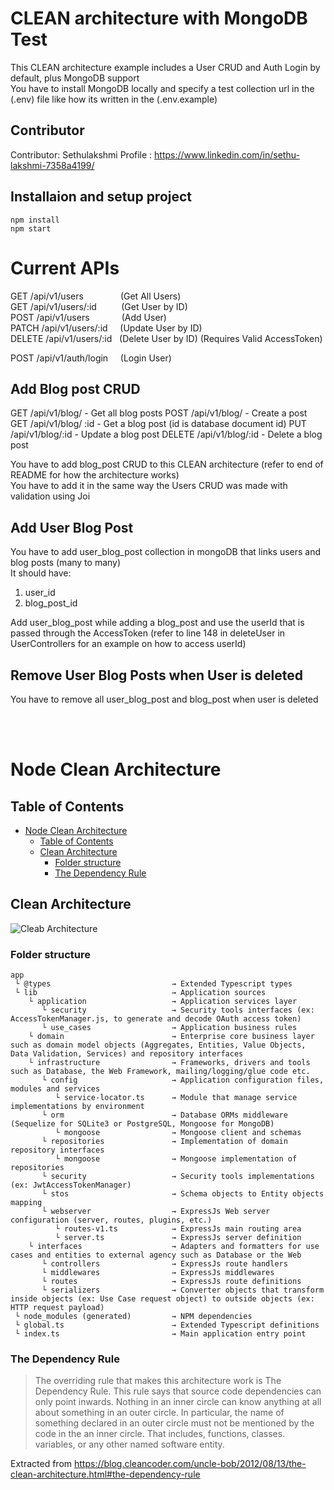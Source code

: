 # CLEAN architecture with MongoDB Test

This CLEAN architecture example includes a User CRUD and Auth Login by default, plus MongoDB support<br />
You have to install MongoDB locally and specify a test collection url in the (.env) file like how its written in the (.env.example)

## Contributor

Contributor: Sethulakshmi
Profile : https://www.linkedin.com/in/sethu-lakshmi-7358a4199/

## Installaion and setup project 
    npm install 
    npm start

# Current APIs

GET /api/v1/users&nbsp;&nbsp;&nbsp;&nbsp;&nbsp;&nbsp;&nbsp;&nbsp;&nbsp;&nbsp;&nbsp;&nbsp;&nbsp;&nbsp;&nbsp;(Get All Users)<br />
GET /api/v1/users/:id&nbsp;&nbsp;&nbsp;&nbsp;&nbsp;&nbsp;&nbsp;&nbsp;&nbsp;&nbsp;(Get User by ID)<br />
POST /api/v1/users&nbsp;&nbsp;&nbsp;&nbsp;&nbsp;&nbsp;&nbsp;&nbsp;&nbsp;&nbsp;&nbsp;&nbsp;&nbsp;(Add User)<br />
PATCH /api/v1/users/:id&nbsp;&nbsp;&nbsp;&nbsp;&nbsp;(Update User by ID)<br />
DELETE /api/v1/users/:id&nbsp;&nbsp;&nbsp;(Delete User by ID) (Requires Valid AccessToken)<br />

POST /api/v1/auth/login&nbsp;&nbsp;&nbsp;&nbsp;&nbsp;(Login User)<br />

## Add Blog post CRUD

GET /api/v1/blog/ - Get all blog posts
POST /api/v1/blog/ - Create a post
GET /api/v1/blog/ :id - Get a blog post (id is database document id)
PUT /api/v1/blog/:id - Update a blog post
DELETE /api/v1/blog/:id - Delete a blog post

You have to add blog_post CRUD to this CLEAN architecture (refer to end of README for how the architecture works)<br />
You have to add it in the same way the Users CRUD was made with validation using Joi

## Add User Blog Post

You have to add user_blog_post collection in mongoDB that links users and blog posts (many to many)<br />
It should have:
1) user_id
2) blog_post_id

Add user_blog_post while adding a blog_post and use the userId that is passed through the AccessToken (refer to line 148 in deleteUser in UserControllers for an example on how to access userId)

## Remove User Blog Posts when User is deleted

You have to remove all user_blog_post and blog_post when user is deleted

<br /><br />

# Node Clean Architecture

## Table of Contents
- [Node Clean Architecture](#node-clean-architecture)
  - [Table of Contents](#table-of-contents)
  - [Clean Architecture](#clean-architecture)
    - [Folder structure](#folder-structure)
    - [The Dependency Rule](#the-dependency-rule)

## Clean Architecture

![Cleab Architecture](https://blog.cleancoder.com/uncle-bob/images/2012-08-13-the-clean-architecture/CleanArchitecture.jpg)

### Folder structure

```
app 
 └ @types                           → Extended Typescript types
 └ lib                              → Application sources 
    └ application                   → Application services layer
       └ security                   → Security tools interfaces (ex: AccessTokenManager.js, to generate and decode OAuth access token)
       └ use_cases                  → Application business rules 
    └ domain                        → Enterprise core business layer such as domain model objects (Aggregates, Entities, Value Objects, Data Validation, Services) and repository interfaces
    └ infrastructure                → Frameworks, drivers and tools such as Database, the Web Framework, mailing/logging/glue code etc.
       └ config                     → Application configuration files, modules and services
          └ service-locator.ts      → Module that manage service implementations by environment
       └ orm                        → Database ORMs middleware (Sequelize for SQLite3 or PostgreSQL, Mongoose for MongoDB)
          └ mongoose                → Mongoose client and schemas
       └ repositories               → Implementation of domain repository interfaces
          └ mongoose                → Mongoose implementation of repositories
       └ security                   → Security tools implementations (ex: JwtAccessTokenManager)
       └ stos                       → Schema objects to Entity objects mapping
       └ webserver                  → ExpressJs Web server configuration (server, routes, plugins, etc.)
          └ routes-v1.ts            → ExpressJs main routing area
          └ server.ts               → ExpressJs server definition
    └ interfaces                    → Adapters and formatters for use cases and entities to external agency such as Database or the Web
       └ controllers                → ExpressJs route handlers
       └ middlewares                → ExpressJs middlewares
       └ routes                     → ExpressJs route definitions
       └ serializers                → Converter objects that transform inside objects (ex: Use Case request object) to outside objects (ex: HTTP request payload)
 └ node_modules (generated)         → NPM dependencies
 └ global.ts                        → Extended Typescript definitions
 └ index.ts                         → Main application entry point
```

### The Dependency Rule

>The overriding rule that makes this architecture work is The Dependency Rule. This rule says that source code dependencies can only point inwards. Nothing in an inner circle can know anything at all about something in an outer circle. In particular, the name of something declared in an outer circle must not be mentioned by the code in the an inner circle. That includes, functions, classes. variables, or any other named software entity.

Extracted from https://blog.cleancoder.com/uncle-bob/2012/08/13/the-clean-architecture.html#the-dependency-rule
